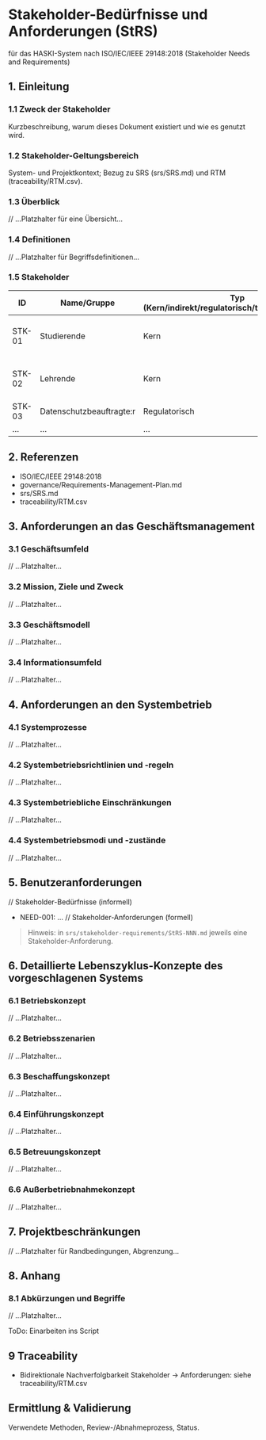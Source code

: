 # Stakeholder-Bedürfnisse und Anforderungen (StRS)
für das HASKI-System nach ISO/IEC/IEEE 29148:2018 (Stakeholder Needs and Requirements)

## 1. Einleitung
### 1.1 Zweck der Stakeholder
Kurzbeschreibung, warum dieses Dokument existiert und wie es genutzt wird.
### 1.2 Stakeholder-Geltungsbereich
System- und Projektkontext; Bezug zu SRS (srs/SRS.md) und RTM (traceability/RTM.csv).
### 1.3 Überblick
// ...Platzhalter für eine Übersicht...
### 1.4 Definitionen
// ...Platzhalter für Begriffsdefinitionen...
### 1.5 Stakeholder
| ID     | Name/Gruppe              | Typ (Kern/indirekt/regulatorisch/technisch/operativ) | Interessen/Ziele                             | Einfluss | Beteiligung (RACI) | Ansprechpartner |
|--------|--------------------------|-------------------------------------------------------|-----------------------------------------------|---------|--------------------|-----------------|
| STK-01 | Studierende              | Kern                                                  | Adaptives Lernen, Feedback, Zugänglichkeit    | Hoch    | R/A                | …               |
| STK-02 | Lehrende                 | Kern                                                  | Faire Bewertung, Reports, Usability           | Hoch    | R/C                | …               |
| STK-03 | Datenschutzbeauftragte:r | Regulatorisch                                        | DSGVO-Compliance                              | Mittel  | C/I                | …               |
| …      | …                        | …                                                     | …                                             | …       | …                  | …               |

## 2. Referenzen
- ISO/IEC/IEEE 29148:2018
- governance/Requirements-Management-Plan.md
- srs/SRS.md
- traceability/RTM.csv

## 3. Anforderungen an das Geschäftsmanagement
### 3.1 Geschäftsumfeld
// ...Platzhalter...
### 3.2 Mission, Ziele und Zweck
// ...Platzhalter...
### 3.3 Geschäftsmodell
// ...Platzhalter...
### 3.4 Informationsumfeld
// ...Platzhalter...

## 4. Anforderungen an den Systembetrieb
### 4.1 Systemprozesse
// ...Platzhalter...
### 4.2 Systembetriebsrichtlinien und -regeln
// ...Platzhalter...
### 4.3 Systembetriebliche Einschränkungen
// ...Platzhalter...
### 4.4 Systembetriebsmodi und -zustände
// ...Platzhalter...

## 5. Benutzeranforderungen
// Stakeholder-Bedürfnisse (informell)
- NEED-001: ...
// Stakeholder-Anforderungen (formell)
> Hinweis: in `srs/stakeholder-requirements/StRS-NNN.md` jeweils eine Stakeholder-Anforderung.

## 6. Detaillierte Lebenszyklus-Konzepte des vorgeschlagenen Systems
### 6.1 Betriebskonzept
// ...Platzhalter...
### 6.2 Betriebsszenarien
// ...Platzhalter...
### 6.3 Beschaffungskonzept
// ...Platzhalter...
### 6.4 Einführungskonzept
// ...Platzhalter...
### 6.5 Betreuungskonzept
// ...Platzhalter...
### 6.6 Außerbetriebnahmekonzept
// ...Platzhalter...

## 7. Projektbeschränkungen
// ...Platzhalter für Randbedingungen, Abgrenzung...

## 8. Anhang
### 8.1 Abkürzungen und Begriffe
// ...Platzhalter...

ToDo: Einarbeiten ins Script 
## 9 Traceability
- Bidirektionale Nachverfolgbarkeit Stakeholder → Anforderungen: siehe traceability/RTM.csv

## Ermittlung & Validierung
Verwendete Methoden, Review-/Abnahmeprozess, Status.